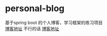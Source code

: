# personal-blog
基于spring boot 的个人博客，学习框架的练习项目<br>
[博客地址](http://47.106.160.177) 不行的话
[博客地址](http://47.106.160.177:8080)
